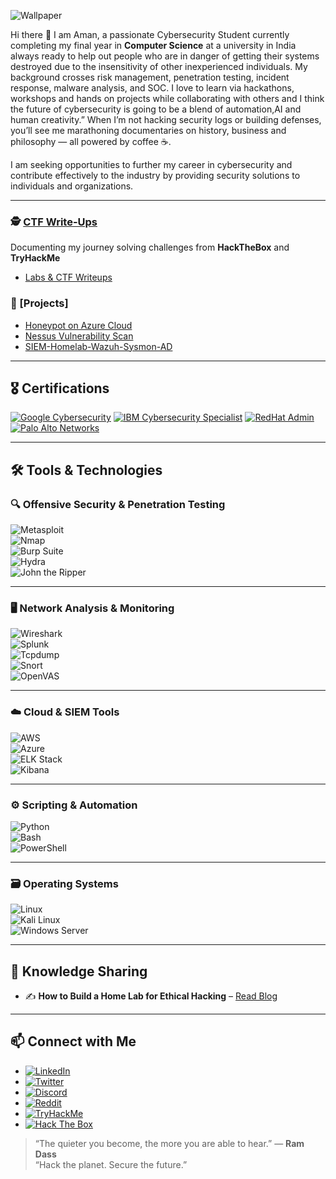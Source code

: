 
![Wallpaper](wallpaper.png)

Hi there 👋
I am Aman, a passionate Cybersecurity Student currently completing my final year in **Computer Science** at a university in India always ready to help out people who are in danger of getting their systems destroyed due to the insensitivity of other inexperienced individuals. My background crosses risk management, penetration testing, incident response, malware analysis, and SOC. I love to learn via hackathons, workshops and hands on projects while collaborating with others and I think the future of cybersecurity is going to be a blend of automation,AI and human creativity.” When I’m not hacking security logs or building defenses, you’ll see me marathoning documentaries on history, business and philosophy — all powered by coffee ☕.

I am seeking opportunities to further my career in cybersecurity and contribute effectively to the industry by providing security solutions to individuals and organizations.

---

### 🕵️ [CTF Write-Ups](https://https://github.com/CyberAmanX/Labs-Write-Ups)
Documenting my journey solving challenges from **HackTheBox** and **TryHackMe**
- [Labs & CTF Writeups](https://github.com/CyberAmanX/Labs-Write-Ups)

### 🧪 [Projects] 
- [Honeypot on Azure Cloud](https://github.com/CyberAmanX/T-pot-Honeypot-on-Azure-Cloud)
- [Nessus Vulnerability Scan](https://github.com/CyberAmanX/Nessus-Vulnerability-Scanner)
- [SIEM-Homelab-Wazuh-Sysmon-AD](https://github.com/CyberAmanX/SIEM-Homelab-Wazuh-Sysmon-AD)

---

## 🎖️ Certifications
[![Google Cybersecurity](https://img.shields.io/badge/Google%20Cybersecurity-4285F4?style=for-the-badge&logo=google&logoColor=white)](https://www.coursera.org/account/accomplishments/specialization/TKA87KW647CS)
[![IBM Cybersecurity Specialist](https://img.shields.io/badge/IBM%20Cybersecurity-054ADA?style=for-the-badge&logo=ibm&logoColor=white)](https://www.coursera.org/account/accomplishments/specialization/TST8DKX96ZEC)
[![RedHat Admin](https://img.shields.io/badge/RedHat%20Linux-EE0000?style=for-the-badge&logo=redhat&logoColor=white)](https://www.redhat.com/en/services/training-and-certification)
[![Palo Alto Networks](https://img.shields.io/badge/Palo%20Alto%20Networks-0070FF?style=for-the-badge&logo=paloaltonetworks&logoColor=white)](https://www.coursera.org/account/accomplishments/specialization/NPPMC48KEAGD)

---

## 🛠️ Tools & Technologies  

### 🔍 **Offensive Security & Penetration Testing**  
![Metasploit](https://img.shields.io/badge/Metasploit-3F5DFF?style=for-the-badge&logo=metasploit&logoColor=white)  
![Nmap](https://img.shields.io/badge/Nmap-004682?style=for-the-badge&logo=nmap&logoColor=white)  
![Burp Suite](https://img.shields.io/badge/Burp%20Suite-FF6F00?style=for-the-badge&logo=burpsuite&logoColor=white)  
![Hydra](https://img.shields.io/badge/Hydra-228B22?style=for-the-badge)  
![John the Ripper](https://img.shields.io/badge/John%20the%20Ripper-8B0000?style=for-the-badge)  

---

### 🖥️ **Network Analysis & Monitoring**  
![Wireshark](https://img.shields.io/badge/Wireshark-1679A7?style=for-the-badge&logo=wireshark&logoColor=white)  
![Splunk](https://img.shields.io/badge/Splunk-000000?style=for-the-badge&logo=splunk&logoColor=white)  
![Tcpdump](https://img.shields.io/badge/Tcpdump-FF4500?style=for-the-badge)  
![Snort](https://img.shields.io/badge/Snort-FF3366?style=for-the-badge)  
![OpenVAS](https://img.shields.io/badge/OpenVAS-4CAF50?style=for-the-badge)  

---

### ☁️ **Cloud & SIEM Tools**  
![AWS](https://img.shields.io/badge/AWS-FF9900?style=for-the-badge&logo=amazonaws&logoColor=white)  
![Azure](https://img.shields.io/badge/Microsoft%20Azure-0078D4?style=for-the-badge&logo=microsoftazure&logoColor=white)  
![ELK Stack](https://img.shields.io/badge/ELK%20Stack-005571?style=for-the-badge&logo=elasticstack&logoColor=white)  
![Kibana](https://img.shields.io/badge/Kibana-005571?style=for-the-badge&logo=kibana&logoColor=white)  

---

### ⚙️ **Scripting & Automation**  
![Python](https://img.shields.io/badge/Python-3776AB?style=for-the-badge&logo=python&logoColor=white)  
![Bash](https://img.shields.io/badge/Bash-4EAA25?style=for-the-badge&logo=gnubash&logoColor=white)  
![PowerShell](https://img.shields.io/badge/PowerShell-5391FE?style=for-the-badge&logo=powershell&logoColor=white)  

---

### 🗃️ **Operating Systems**  
![Linux](https://img.shields.io/badge/Linux-000000?style=for-the-badge&logo=linux&logoColor=white)  
![Kali Linux](https://img.shields.io/badge/Kali%20Linux-557C94?style=for-the-badge&logo=kalilinux&logoColor=white)  
![Windows Server](https://img.shields.io/badge/Windows%20Server-0078D6?style=for-the-badge&logo=windows&logoColor=white)  


---

## 🧠 Knowledge Sharing  
- ✍️ **How to Build a Home Lab for Ethical Hacking** – [Read Blog](https://medium.com/@amanthakur9889)  

---

## 📫 Connect with Me

- [![LinkedIn](https://img.shields.io/badge/LinkedIn-0A66C2?style=flat&logo=linkedin&logoColor=white)](https://linkedin.com/in/amanparihar-cybersecurity)
- [![Twitter](https://img.shields.io/badge/Twitter-1DA1F2?style=flat&logo=twitter&logoColor=white)](https://twitter.com/yourhandle)
- [![Discord](https://img.shields.io/badge/Discord-5865F2?style=flat&logo=discord&logoColor=white)](https://discord.com/users/your-discord-id)
- [![Reddit](https://img.shields.io/badge/Reddit-FF4500?style=flat&logo=reddit&logoColor=white)](https://www.reddit.com/user/your-reddit-username)
- [![TryHackMe](https://img.shields.io/badge/TryHackMe-212C42?style=flat&logo=tryhackme&logoColor=white)](https://tryhackme.com/p/your-tryhackme-username)
- [![Hack The Box](https://img.shields.io/badge/Hack%20The%20Box-9FEF00?style=flat&logo=hackthebox&logoColor=black)](https://app.hackthebox.com/profile/your-htb-id)

  

> “The quieter you become, the more you are able to hear.” — **Ram Dass**  
> “Hack the planet. Secure the future.”  

